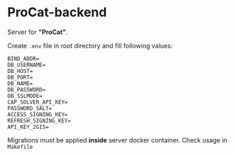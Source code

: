# ProCat-backend
Server for **"ProCat"**.

Create ```.env``` file in root directory and fill following values:
```
BIND_ADDR=
DB_USERNAME=
DB_HOST=
DB_PORT=
DB_NAME=
DB_PASSWORD=
DB_SSLMODE=
CAP_SOLVER_API_KEY=
PASSWORD_SALT=
ACCESS_SIGNING_KEY=
REFRESH_SIGNING_KEY=
API_KEY_2GIS=
```

Migrations must be applied **inside** server docker container.
Check usage in ```Makefile```